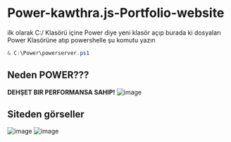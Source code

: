 # Power-kawthra.js-Portfolio-website
ilk olarak C:/ Klasörü içine Power diye yeni klasör açıp burada ki dosyaları Power Klasörüne atıp powershelle şu komutu yazın
```ps1
& C:\Power\powerserver.ps1
```
## Neden POWER???
**DEHŞET BIR PERFORMANSA SAHIP!**
![image](https://github.com/Hasan-Kilici/Power-kawthra.js-Portfolio-website/assets/105741983/d87db125-b065-4591-a4fd-cec15719353e)

## Siteden görseller
![image](https://github.com/Hasan-Kilici/Power-kawthra.js-Portfolio-website/assets/105741983/3ba33adc-2409-4f78-acf5-c705683b0d46)
![image](https://github.com/Hasan-Kilici/Power-kawthra.js-Portfolio-website/assets/105741983/5cafe79e-816f-4c9a-9a13-a36a8ccbd39a)
